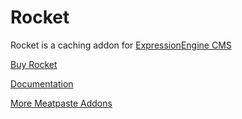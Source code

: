 # Rocket

Rocket is a caching addon for [ExpressionEngine CMS](https://expressionengine.com/)

[Buy Rocket](https://expressionengine.com/add-ons/rocket)

[Documentation](https://github.com/meatpaste/ee-rocket-docs/wiki)

[More Meatpaste Addons](https://expressionengine.com/add-ons/developer/meatpaste)
